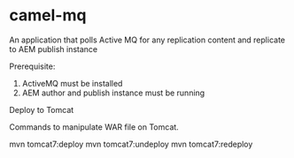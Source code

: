 # camel-mq
An application that polls Active MQ for any replication content and replicate to AEM publish instance 

Prerequisite:

1. ActiveMQ must be installed
2. AEM author and publish instance must be running

Deploy to Tomcat

Commands to manipulate WAR file on Tomcat.

mvn tomcat7:deploy
mvn tomcat7:undeploy
mvn tomcat7:redeploy


